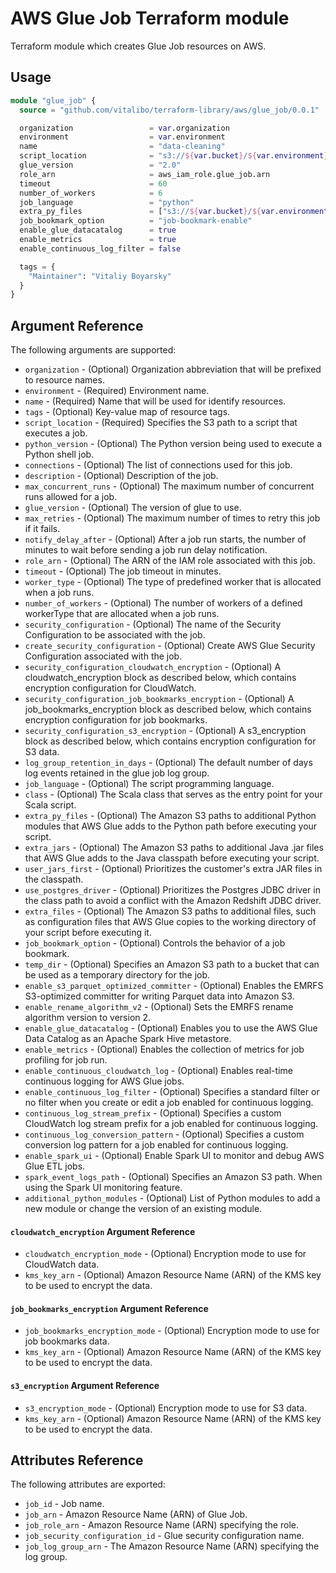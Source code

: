 # AWS Glue Job Terraform module

Terraform module which creates Glue Job resources on AWS.

## Usage

```terraform
module "glue_job" {
  source = "github.com/vitalibo/terraform-library/aws/glue_job/0.0.1"

  organization                 = var.organization
  environment                  = var.environment
  name                         = "data-cleaning"
  script_location              = "s3://${var.bucket}/${var.environment}/driver.py"
  glue_version                 = "2.0"
  role_arn                     = aws_iam_role.glue_job.arn
  timeout                      = 60
  number_of_workers            = 6
  job_language                 = "python"
  extra_py_files               = ["s3://${var.bucket}/${var.environment}/sources.zip"]
  job_bookmark_option          = "job-bookmark-enable"
  enable_glue_datacatalog      = true
  enable_metrics               = true
  enable_continuous_log_filter = false

  tags = {
    "Maintainer": "Vitaliy Boyarsky"
  }
}
```

## Argument Reference

The following arguments are supported:

- `organization` - (Optional) Organization abbreviation that will be prefixed to resource names.
- `environment` - (Required) Environment name.
- `name` - (Required) Name that will be used for identify resources.
- `tags` - (Optional) Key-value map of resource tags.
- `script_location` - (Required) Specifies the S3 path to a script that executes a job.
- `python_version` - (Optional) The Python version being used to execute a Python shell job.
- `connections` - (Optional) The list of connections used for this job.
- `description` - (Optional) Description of the job.
- `max_concurrent_runs` - (Optional) The maximum number of concurrent runs allowed for a job.
- `glue_version` - (Optional) The version of glue to use.
- `max_retries` - (Optional) The maximum number of times to retry this job if it fails.
- `notify_delay_after` - (Optional) After a job run starts, the number of minutes to wait before sending a job run delay
  notification.
- `role_arn` - (Optional) The ARN of the IAM role associated with this job.
- `timeout` - (Optional) The job timeout in minutes.
- `worker_type` - (Optional) The type of predefined worker that is allocated when a job runs.
- `number_of_workers` - (Optional) The number of workers of a defined workerType that are allocated when a job runs.
- `security_configuration` - (Optional) The name of the Security Configuration to be associated with the job.
- `create_security_configuration` - (Optional) Create AWS Glue Security Configuration associated with the job.
- `security_configuration_cloudwatch_encryption` - (Optional) A cloudwatch_encryption block as described below, which
  contains encryption configuration for CloudWatch.
- `security_configuration_job_bookmarks_encryption` - (Optional) A job_bookmarks_encryption block as described below,
  which contains encryption configuration for job bookmarks.
- `security_configuration_s3_encryption` - (Optional) A s3_encryption block as described below, which contains
  encryption configuration for S3 data.
- `log_group_retention_in_days` - (Optional) The default number of days log events retained in the glue job log group.
- `job_language` - (Optional) The script programming language.
- `class` - (Optional) The Scala class that serves as the entry point for your Scala script.
- `extra_py_files` - (Optional) The Amazon S3 paths to additional Python modules that AWS Glue adds to the Python path
  before executing your script.
- `extra_jars` - (Optional) The Amazon S3 paths to additional Java .jar files that AWS Glue adds to the Java classpath
  before executing your script.
- `user_jars_first` - (Optional) Prioritizes the customer's extra JAR files in the classpath.
- `use_postgres_driver` - (Optional) Prioritizes the Postgres JDBC driver in the class path to avoid a conflict with the
  Amazon Redshift JDBC driver.
- `extra_files` - (Optional) The Amazon S3 paths to additional files, such as configuration files that AWS Glue copies
  to the working directory of your script before executing it.
- `job_bookmark_option` - (Optional) Controls the behavior of a job bookmark.
- `temp_dir` - (Optional) Specifies an Amazon S3 path to a bucket that can be used as a temporary directory for the job.
- `enable_s3_parquet_optimized_committer` - (Optional) Enables the EMRFS S3-optimized committer for writing Parquet data
  into Amazon S3.
- `enable_rename_algorithm_v2` - (Optional) Sets the EMRFS rename algorithm version to version 2.
- `enable_glue_datacatalog` - (Optional) Enables you to use the AWS Glue Data Catalog as an Apache Spark Hive metastore.
- `enable_metrics` - (Optional) Enables the collection of metrics for job profiling for job run.
- `enable_continuous_cloudwatch_log` - (Optional) Enables real-time continuous logging for AWS Glue jobs.
- `enable_continuous_log_filter` - (Optional) Specifies a standard filter or no filter when you create or edit a job
  enabled for continuous logging.
- `continuous_log_stream_prefix` - (Optional) Specifies a custom CloudWatch log stream prefix for a job enabled for
  continuous logging.
- `continuous_log_conversion_pattern` - (Optional) Specifies a custom conversion log pattern for a job enabled for
  continuous logging.
- `enable_spark_ui` - (Optional) Enable Spark UI to monitor and debug AWS Glue ETL jobs.
- `spark_event_logs_path` - (Optional) Specifies an Amazon S3 path. When using the Spark UI monitoring feature.
- `additional_python_modules` - (Optional) List of Python modules to add a new module or change the version of an
  existing module.

#### `cloudwatch_encryption` Argument Reference

- `cloudwatch_encryption_mode` - (Optional) Encryption mode to use for CloudWatch data.
- `kms_key_arn` - (Optional) Amazon Resource Name (ARN) of the KMS key to be used to encrypt the data.

#### `job_bookmarks_encryption` Argument Reference

- `job_bookmarks_encryption_mode` - (Optional) Encryption mode to use for job bookmarks data.
- `kms_key_arn` - (Optional) Amazon Resource Name (ARN) of the KMS key to be used to encrypt the data.

#### `s3_encryption` Argument Reference

- `s3_encryption_mode` - (Optional) Encryption mode to use for S3 data.
- `kms_key_arn` - (Optional) Amazon Resource Name (ARN) of the KMS key to be used to encrypt the data.

## Attributes Reference

The following attributes are exported:

- `job_id` - Job name.
- `job_arn` - Amazon Resource Name (ARN) of Glue Job.
- `job_role_arn` - Amazon Resource Name (ARN) specifying the role.
- `job_security_configuration_id` - Glue security configuration name.
- `job_log_group_arn` - The Amazon Resource Name (ARN) specifying the log group.
